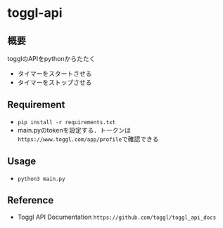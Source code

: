 # toggl-api
## 概要
togglのAPIをpythonからたたく
- タイマーをスタートさせる
- タイマーをストップさせる
## Requirement
- `pip install -r requirements.txt`
- main.pyのtokenを設定する．トークンは`https://www.toggl.com/app/profile`で確認できる
## Usage
- `python3 main.py`

## Reference
- Toggl API Documentation `https://github.com/toggl/toggl_api_docs`